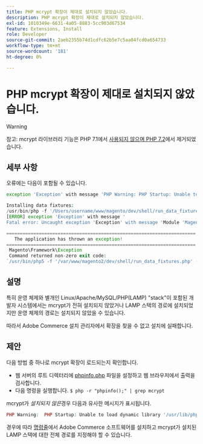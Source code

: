 ```yaml
---
title: PHP mcrypt 확장이 제대로 설치되지 않았습니다.
description: PHP mcrypt 확장이 제대로 설치되지 않았습니다.
exl-id: 1010349e-6631-4a05-8883-5cc903d67534
feature: Extensions, Install
role: Developer
source-git-commit: 2aeb2355b74d1cdfc62b5e7c5aa04fcd0a654733
workflow-type: tm+mt
source-wordcount: '181'
ht-degree: 0%

---
```


# PHP mcrypt 확장이 제대로 설치되지 않았습니다.

>[!WARNING]
>
>참고: mcrypt 라이브러리 기능은 PHP 7.1에서 [사용되지 않으며 PHP 7.2](https://www.php.net/manual/en/intro.mcrypt.php)에서 제거되었습니다.

## 세부 사항

오류에는 다음이 포함될 수 있습니다.

```php
exception 'Exception' with message 'PHP Warning: PHP Startup: Unable to load dynamic library '/usr/lib/php5/20121212/mcrypt.so' - /usr/lib/php5/20121212/mcrypt.so: cannot open shared object file: No such file or directory
```

```php
Installing data fixtures:
/usr/bin/php -f '/Users/username/www/magento/dev/shell/run_data_fixtures.php' -- --bootstrap='MAGE_DIRS[base][path]=/Users/username/www/magento' 2>&1
[ERROR] exception 'Exception' with message '
Fatal error: Uncaught exception 'Exception' with message 'Module 'Magento_Core' depends on 'mcrypt' PHP [extension](https://experienceleague.adobe.com/ko/docs/commerce-operations/operational-playbook/glossary#extension) that is not loaded.'
```

```php
======================================================================
   The application has thrown an exception!
======================================================================
 Magento\Framework\Exception
 Command returned non-zero exit code:
`/usr/bin/php5 -f '/var/www/magento2/dev/shell/run_data_fixtures.php' -- --bootstrap='MAGE_DIRS[base][path]=/var/www/magento2' 2>&1`
```

## 설명

특히 운영 체제와 별개인 Linux/Apache/MySQL/PHP(LAMP) &quot;stack&quot;이 포함된 개발자 시스템에서는 mcrypt가 전혀 설치되지 않았거나 LAMP 스택의 경로에 설치되었지만 운영 체제의 경로는 설치되지 않았을 수 있습니다.

따라서 Adobe Commerce 설치 관리자에서 확장을 찾을 수 없고 설치에 실패합니다.

## 제안

다음 방법 중 하나로 mcrypt 확장이 로드되는지 확인합니다.

* 웹 서버의 루트 디렉터리에 [phpinfo.php](http://kb.mediatemple.net/questions/764/How+can+I+create+a+phpinfo.php+page%3F#gs) 파일을 설정하고 웹 브라우저에서 출력을 검사합니다.
* 다음 명령을 실행합니다.    `$ php -r "phpinfo();" | grep mcrypt`

mcrypt가 *설치되지 않은*&#x200B;경우 다음과 유사한 메시지가 표시됩니다.

```php
PHP Warning:  PHP Startup: Unable to load dynamic library '/usr/lib/php5/20121212/mcrypt.so' - /usr/lib/php5/20121212/mcrypt.so: cannot open shared object file: No such file or directory in Unknown on line 0
```

경우에 따라 [명령줄](https://experienceleague.adobe.com/ko/docs/commerce-operations/installation-guide/advanced)에서 Adobe Commerce 소프트웨어를 설치하고 mcrypt가 설치된 LAMP 스택에 대한 전체 경로를 지정해야 할 수 있습니다.
